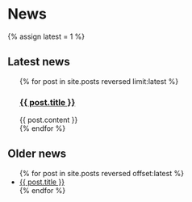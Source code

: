 # News

{% assign latest = 1 %}

## Latest news

<ul>
  {% for post in site.posts reversed limit:latest %}
    <h3><a href="{{ post.url }}">{{ post.title }}</a></h3>
    <div>
      {{ post.content }}
    </div>
  {% endfor %}
</ul>

## Older news

<ul>
  {% for post in site.posts reversed offset:latest %}
    <li>
      <a href="{{ post.url }}">{{ post.title }}</a>
    </li>
  {% endfor %}
</ul>
